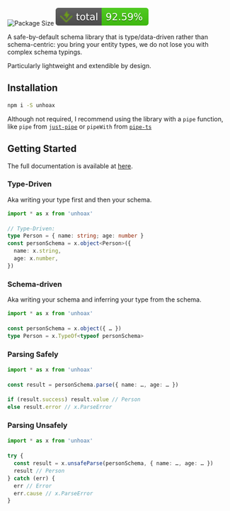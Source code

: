 ![Package Size](https://deno.bundlejs.com/badge?q=unhoax&treeshake=[*]) ![Total coverage](./badges/coverage-total.svg) <!-- ![Branches](./badges/coverage-branches.svg) ![Functions](./badges/coverage-functions.svg) ![Lines](./badges/coverage-lines.svg) ![Statements](./badges/coverage-statements.svg) -->

A safe-by-default schema library that is type/data-driven rather than schema-centric: you bring your entity types, we do not lose you with complex schema typings.

Particularly lightweight and extendible by design.

## Installation

```bash
npm i -S unhoax
```

Although not required, I recommend using the library with a `pipe` function, like `pipe` from [`just-pipe`](https://github.com/angus-c/just?tab=readme-ov-file#just-pipe) or `pipeWith` from [`pipe-ts`](https://github.com/unsplash/pipe-ts)

## Getting Started

The full documentation is available at [here](https://sacdenoeuds.github.io/unhoax/).

### Type-Driven

Aka writing your type first and then your schema.

```ts
import * as x from 'unhoax'

// Type-Driven:
type Person = { name: string; age: number }
const personSchema = x.object<Person>({
  name: x.string,
  age: x.number,
})
```

### Schema-driven

Aka writing your schema and inferring your type from the schema.

```ts
import * as x from 'unhoax'

const personSchema = x.object({ … })
type Person = x.TypeOf<typeof personSchema>
```

### Parsing Safely

```ts
import * as x from 'unhoax'

const result = personSchema.parse({ name: …, age: … })

if (result.success) result.value // Person
else result.error // x.ParseError
```

### Parsing Unsafely

```ts
import * as x from 'unhoax'

try {
  const result = x.unsafeParse(personSchema, { name: …, age: … })
  result // Person
} catch (err) {
  err // Error
  err.cause // x.ParseError
}
```
